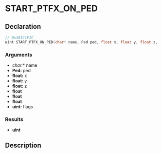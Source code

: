 # START_PTFX_ON_PED

## Declaration
```cpp
// 0x381C1F1C
uint START_PTFX_ON_PED(char* name, Ped ped, float x, float y, float z, float, float, float, uint flags);
```

### Arguments
- **char*:** name
- **Ped:** ped
- **float:** x
- **float:** y
- **float:** z
- **float**
- **float**
- **float**
- **uint:** flags

### Results
- **uint**

## Description
